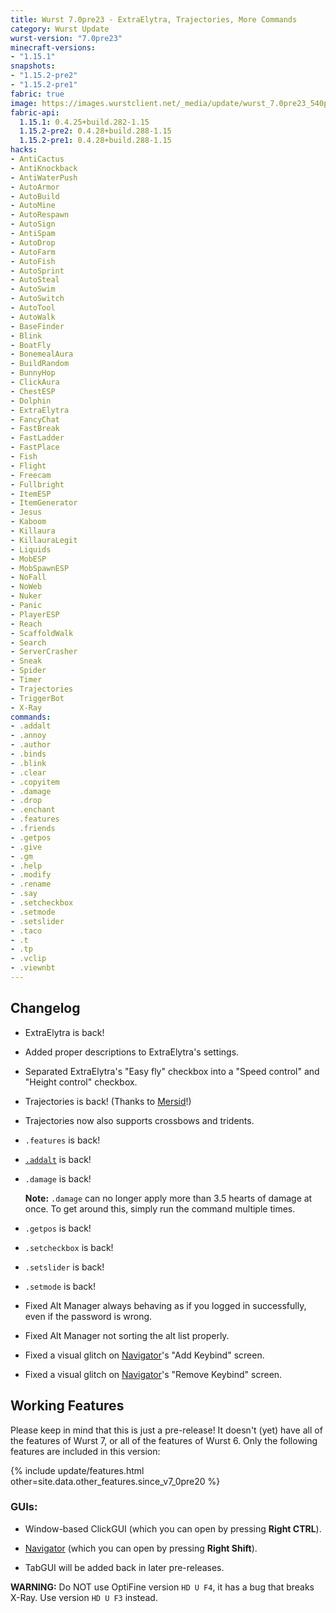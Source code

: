 ```yaml
---
title: Wurst 7.0pre23 - ExtraElytra, Trajectories, More Commands
category: Wurst Update
wurst-version: "7.0pre23"
minecraft-versions:
- "1.15.1"
snapshots:
- "1.15.2-pre2"
- "1.15.2-pre1"
fabric: true
image: https://images.wurstclient.net/_media/update/wurst_7.0pre23_540p.webp
fabric-api:
  1.15.1: 0.4.25+build.282-1.15
  1.15.2-pre2: 0.4.28+build.288-1.15
  1.15.2-pre1: 0.4.28+build.288-1.15
hacks:
- AntiCactus
- AntiKnockback
- AntiWaterPush
- AutoArmor
- AutoBuild
- AutoMine
- AutoRespawn
- AutoSign
- AntiSpam
- AutoDrop
- AutoFarm
- AutoFish
- AutoSprint
- AutoSteal
- AutoSwim
- AutoSwitch
- AutoTool
- AutoWalk
- BaseFinder
- Blink
- BoatFly
- BonemealAura
- BuildRandom
- BunnyHop
- ClickAura
- ChestESP
- Dolphin
- ExtraElytra
- FancyChat
- FastBreak
- FastLadder
- FastPlace
- Fish
- Flight
- Freecam
- Fullbright
- ItemESP
- ItemGenerator
- Jesus
- Kaboom
- Killaura
- KillauraLegit
- Liquids
- MobESP
- MobSpawnESP
- NoFall
- NoWeb
- Nuker
- Panic
- PlayerESP
- Reach
- ScaffoldWalk
- Search
- ServerCrasher
- Sneak
- Spider
- Timer
- Trajectories
- TriggerBot
- X-Ray
commands:
- .addalt
- .annoy
- .author
- .binds
- .blink
- .clear
- .copyitem
- .damage
- .drop
- .enchant
- .features
- .friends
- .getpos
- .give
- .gm
- .help
- .modify
- .rename
- .say
- .setcheckbox
- .setmode
- .setslider
- .taco
- .t
- .tp
- .vclip
- .viewnbt
---
```

## Changelog

- ExtraElytra is back!

- Added proper descriptions to ExtraElytra's settings.

- Separated ExtraElytra's "Easy fly" checkbox into a "Speed control" and "Height control" checkbox.

- Trajectories is back! (Thanks to <a href="https://github.com/Mersid" target="_blank" rel="nofollow">Mersid</a>!)

- Trajectories now also supports crossbows and tridents.

- `.features` is back!

- [`.addalt`](https://wurst.wiki/cmd/addalt) is back!

- `.damage` is back!

  **Note:** `.damage` can no longer apply more than 3.5 hearts of damage at once. To get around this, simply run the command multiple times.

- `.getpos` is back!

- `.setcheckbox` is back!

- `.setslider` is back!

- `.setmode` is back!

- Fixed Alt Manager always behaving as if you logged in successfully, even if the password is wrong.

- Fixed Alt Manager not sorting the alt list properly.

- Fixed a visual glitch on [Navigator](https://wurst.wiki/navigator)'s "Add Keybind" screen.

- Fixed a visual glitch on [Navigator](https://wurst.wiki/navigator)'s "Remove Keybind" screen.

## Working Features

Please keep in mind that this is just a pre-release! It doesn't (yet) have all of the features of Wurst 7, or all of the features of Wurst 6. Only the following features are included in this version:

{% include update/features.html other=site.data.other_features.since_v7_0pre20 %}

### GUIs:

- Window-based ClickGUI (which you can open by pressing **Right CTRL**).

- [Navigator](https://wurst.wiki/navigator) (which you can open by pressing **Right Shift**).

- TabGUI will be added back in later pre-releases.

**WARNING:** Do NOT use OptiFine version `HD U F4`, it has a bug that breaks X-Ray. Use version `HD U F3` instead.

